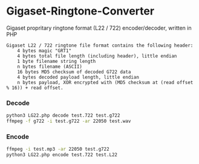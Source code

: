 # Gigaset-Ringtone-Converter
Gigaset propritary ringtone format (L22 / 722) encoder/decoder, written in PHP

``` 
Gigaset L22 / 722 ringtone file format contains the following header:
	4 bytes magic "GRT1"
	4 bytes total file length (including header), little endian
	1 byte filename string length
	n bytes filename (ASCII)
	16 bytes MD5 checksum of decoded G722 data
	4 bytes decoded payload length, little endian
	n bytes payload, XOR encrypted with (MD5 checksum at (read offset % 16)) + read offset. 
```

### Decode
```bash
python3 LG22.php decode test.722 test.g722
ffmpeg -f g722 -i test.g722 -ar 22050 test.wav
```

### Encode
```bash
ffmpeg -i test.mp3 -ar 22050 test.g722
python3 LG22.php encode test.722 test.L22
```